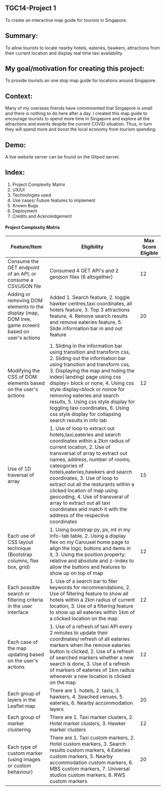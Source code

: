 ## TGC14-Project 1
To create an interactive map guide for tourists in Singapore.

## Summary: 
To allow tourists to locate nearby hotels, eateries, hawkers, attractions from their current location and display real time taxi availability.

## My goal/motivation for creating this project:
To provide tourists an one stop map guide for locations around Singapore.

## Context: 
Many of my overseas friends have commmented that Singapore is small and there is nothing to do here after a day. I created this map guide to encourage tourists to spend more time in Singapore and explore all the attractions and events despite the current COVID situation. Thus, in turn they will spend more and boost the local economy from tourism spending.

## Demo: 
A live website server can be found on the Gitpod server.

## Index:
1. Project Complexity Matrix 
2. UX/UI
3. Technologies used
4. Use cases/ Future features to implement
5. Known Bugs
6. Deployment
7. Credits and Acknoledgement

#### Project Complexity Matrix 
| Feature/Item | Eligibility | Max Score Eligible
| ------ | ------ | ------ |
| Consume the GET endpoint of an API, or consume a CSV/JSON file | Consumed 4 GET API's and 2 geojson files (6 altogether) | 12 |
| Adding or removing DOM elements to the display (map, DOM tree, game screen) based on user's actions |Added 1. Search feature, 2. toggle hawker centres,taxi coordinates, all hotels feature, 3. Top 3 attractions feature, 4. Remove search results and remove eateries feature, 5. Slide information bar in and out feature | 20 |
| Modifying the CSS of DOM elements based on the user's actions | 1. Sliding in the information bar using transition and transform css, 2. Sliding out the information bar using transition and transform css, 3. Displaying the map and hiding the index( landing) page using css display= block or none, 4. Using css style display=block or nonoe for removing eateries and search results, 5. Using css style display for toggling taxi coordinates, 6. Using css style display for collapsing search results in info tab | 12 |
| Use of 1D traversal of array | 1. Use of loop to extract out hotels,taxi,eateries and search coordinates within a 2km radius of current location, 2. Use of transversal of array to extract out names, address, number of rooms, cateogories of hotels,eateries,hawkers and search coordinates, 3. Use of loop to extract out all the resturants within a clicked location of map using geocoding, 4. Use of transveral of array to extract out all taxi coordinates and match it with the address of the respective coordinates| 15 |
| Each use of CSS layout technique (Bootstrap columns, flex box, grid)| 1. Using bootstrap py, px, mt in my info-tab table, 2. Using a display flex on my Carousel home page to align the logo, buttons and items in it, 3. Using the position property: relative and absolute and z-index to allow the buttons and features to show up on top of map | 12 |
| Each possible search or filtering criteria in the user interface | 1. Use of a search bar to fiter keywords for recommendations, 2. Use of filtering feature to show all hotels within a 2km radius of current location, 3. Use of a filtering feature to show up all eateries within 1km of a clicked location on the map | 12 |
| Each case of the map updating based on the user's actions | 1. Use of a refresh of taxi API every 2 minutes to update their coordinates/ refresh of all eateries markers when the remove eateries button is clicked, 2. Use of a refresh of searched markers whether a new search is done, 3. Use of a refresh of markers of eateries of 1km radius whenever a new location is clicked on the map| 12 |
| Each group of layers in the Leaflet map | There are 1. hotels, 2. taxis, 3. hawkers, 4. Seached venues, 5. eateries, 6. Nearby accommodation layers | 20 |
| Each group of marker clustering | There are 1. Taxi marker clusters, 2. Hotel marker clusters, 3. Hawker marker clusters | 12 |
| Each type of custom marker (using images or custom behaviour) | There are 1. Taxi custom markers, 2. Hotel custom markers, 3. Search results custom markers, 4.Eateries custom markers, 5. Nearby accommodation custom markers, 6. MBS custom markers, 7. Universal studios custom markers, 8. RWS custom markers | 20 |


